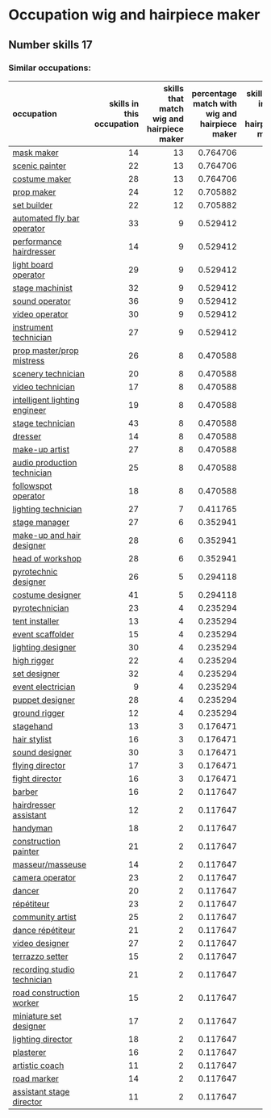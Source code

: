 # Occupation wig and hairpiece maker
## Number skills 17
### Similar occupations:
| occupation                                                        |   skills in this occupation |   skills that match wig and hairpiece maker |   percentage match with wig and hairpiece maker |   skills not in wig and hairpiece maker |
|:------------------------------------------------------------------|----------------------------:|--------------------------------------------:|------------------------------------------------:|----------------------------------------:|
| [mask maker](mask_maker.md)                                       |                          14 |                                          13 |                                        0.764706 |                                       1 |
| [scenic painter](scenic_painter.md)                               |                          22 |                                          13 |                                        0.764706 |                                       9 |
| [costume maker](costume_maker.md)                                 |                          28 |                                          13 |                                        0.764706 |                                      15 |
| [prop maker](prop_maker.md)                                       |                          24 |                                          12 |                                        0.705882 |                                      12 |
| [set builder](set_builder.md)                                     |                          22 |                                          12 |                                        0.705882 |                                      10 |
| [automated fly bar operator](automated_fly_bar_operator.md)       |                          33 |                                           9 |                                        0.529412 |                                      24 |
| [performance hairdresser](performance_hairdresser.md)             |                          14 |                                           9 |                                        0.529412 |                                       5 |
| [light board operator](light_board_operator.md)                   |                          29 |                                           9 |                                        0.529412 |                                      20 |
| [stage machinist](stage_machinist.md)                             |                          32 |                                           9 |                                        0.529412 |                                      23 |
| [sound operator](sound_operator.md)                               |                          36 |                                           9 |                                        0.529412 |                                      27 |
| [video operator](video_operator.md)                               |                          30 |                                           9 |                                        0.529412 |                                      21 |
| [instrument technician](instrument_technician.md)                 |                          27 |                                           9 |                                        0.529412 |                                      18 |
| [prop master/prop mistress](prop_master-prop_mistress.md)         |                          26 |                                           8 |                                        0.470588 |                                      18 |
| [scenery technician](scenery_technician.md)                       |                          20 |                                           8 |                                        0.470588 |                                      12 |
| [video technician](video_technician.md)                           |                          17 |                                           8 |                                        0.470588 |                                       9 |
| [intelligent lighting engineer](intelligent_lighting_engineer.md) |                          19 |                                           8 |                                        0.470588 |                                      11 |
| [stage technician](stage_technician.md)                           |                          43 |                                           8 |                                        0.470588 |                                      35 |
| [dresser](dresser.md)                                             |                          14 |                                           8 |                                        0.470588 |                                       6 |
| [make-up artist](make-up_artist.md)                               |                          27 |                                           8 |                                        0.470588 |                                      19 |
| [audio production technician](audio_production_technician.md)     |                          25 |                                           8 |                                        0.470588 |                                      17 |
| [followspot operator](followspot_operator.md)                     |                          18 |                                           8 |                                        0.470588 |                                      10 |
| [lighting technician](lighting_technician.md)                     |                          27 |                                           7 |                                        0.411765 |                                      20 |
| [stage manager](stage_manager.md)                                 |                          27 |                                           6 |                                        0.352941 |                                      21 |
| [make-up and hair designer](make-up_and_hair_designer.md)         |                          28 |                                           6 |                                        0.352941 |                                      22 |
| [head of workshop](head_of_workshop.md)                           |                          28 |                                           6 |                                        0.352941 |                                      22 |
| [pyrotechnic designer](pyrotechnic_designer.md)                   |                          26 |                                           5 |                                        0.294118 |                                      21 |
| [costume designer](costume_designer.md)                           |                          41 |                                           5 |                                        0.294118 |                                      36 |
| [pyrotechnician](pyrotechnician.md)                               |                          23 |                                           4 |                                        0.235294 |                                      19 |
| [tent installer](tent_installer.md)                               |                          13 |                                           4 |                                        0.235294 |                                       9 |
| [event scaffolder](event_scaffolder.md)                           |                          15 |                                           4 |                                        0.235294 |                                      11 |
| [lighting designer](lighting_designer.md)                         |                          30 |                                           4 |                                        0.235294 |                                      26 |
| [high rigger](high_rigger.md)                                     |                          22 |                                           4 |                                        0.235294 |                                      18 |
| [set designer](set_designer.md)                                   |                          32 |                                           4 |                                        0.235294 |                                      28 |
| [event electrician](event_electrician.md)                         |                           9 |                                           4 |                                        0.235294 |                                       5 |
| [puppet designer](puppet_designer.md)                             |                          28 |                                           4 |                                        0.235294 |                                      24 |
| [ground rigger](ground_rigger.md)                                 |                          12 |                                           4 |                                        0.235294 |                                       8 |
| [stagehand](stagehand.md)                                         |                          13 |                                           3 |                                        0.176471 |                                      10 |
| [hair stylist](hair_stylist.md)                                   |                          16 |                                           3 |                                        0.176471 |                                      13 |
| [sound designer](sound_designer.md)                               |                          30 |                                           3 |                                        0.176471 |                                      27 |
| [flying director](flying_director.md)                             |                          17 |                                           3 |                                        0.176471 |                                      14 |
| [fight director](fight_director.md)                               |                          16 |                                           3 |                                        0.176471 |                                      13 |
| [barber](barber.md)                                               |                          16 |                                           2 |                                        0.117647 |                                      14 |
| [hairdresser assistant](hairdresser_assistant.md)                 |                          12 |                                           2 |                                        0.117647 |                                      10 |
| [handyman](handyman.md)                                           |                          18 |                                           2 |                                        0.117647 |                                      16 |
| [construction painter](construction_painter.md)                   |                          21 |                                           2 |                                        0.117647 |                                      19 |
| [masseur/masseuse](masseur-masseuse.md)                           |                          14 |                                           2 |                                        0.117647 |                                      12 |
| [camera operator](camera_operator.md)                             |                          23 |                                           2 |                                        0.117647 |                                      21 |
| [dancer](dancer.md)                                               |                          20 |                                           2 |                                        0.117647 |                                      18 |
| [répétiteur](répétiteur.md)                                       |                          23 |                                           2 |                                        0.117647 |                                      21 |
| [community artist](community_artist.md)                           |                          25 |                                           2 |                                        0.117647 |                                      23 |
| [dance répétiteur](dance_répétiteur.md)                           |                          21 |                                           2 |                                        0.117647 |                                      19 |
| [video designer](video_designer.md)                               |                          27 |                                           2 |                                        0.117647 |                                      25 |
| [terrazzo setter](terrazzo_setter.md)                             |                          15 |                                           2 |                                        0.117647 |                                      13 |
| [recording studio technician](recording_studio_technician.md)     |                          21 |                                           2 |                                        0.117647 |                                      19 |
| [road construction worker](road_construction_worker.md)           |                          15 |                                           2 |                                        0.117647 |                                      13 |
| [miniature set designer](miniature_set_designer.md)               |                          17 |                                           2 |                                        0.117647 |                                      15 |
| [lighting director](lighting_director.md)                         |                          18 |                                           2 |                                        0.117647 |                                      16 |
| [plasterer](plasterer.md)                                         |                          16 |                                           2 |                                        0.117647 |                                      14 |
| [artistic coach](artistic_coach.md)                               |                          11 |                                           2 |                                        0.117647 |                                       9 |
| [road marker](road_marker.md)                                     |                          14 |                                           2 |                                        0.117647 |                                      12 |
| [assistant stage director](assistant_stage_director.md)           |                          11 |                                           2 |                                        0.117647 |                                       9 |
